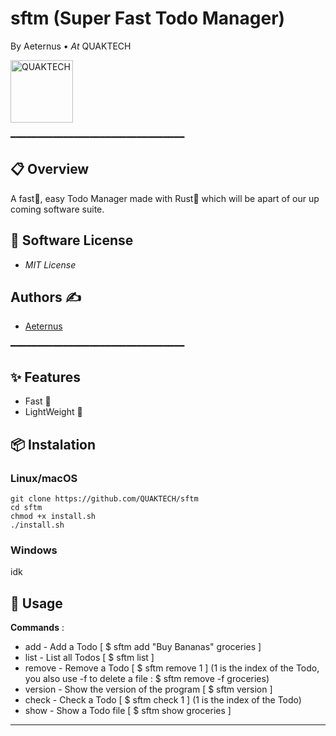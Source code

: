 # sftm (Super Fast Todo Manager)
By Aeternus • *At* QUAKTECH

<img src="https://avatars.githubusercontent.com/u/170379778?s=200&v=4" alt="QUAKTECH" width="100"/>


━━━━━━━━━━━━━━━━━━━━━━━━━━━━━━━━━

## 📋 Overview

A fast🚀, easy Todo Manager made with Rust🦀 which will be apart of our up coming software suite.

## 📜 Software License

- *MIT License*

## Authors ✍️
- [Aeternus](https://github.com/Aeternusdio)

━━━━━━━━━━━━━━━━━━━━━━━━━━━━━━━━━

## ✨ Features

- Fast 🚀
- LightWeight 💨


## 📦 Instalation

### Linux/macOS

```Shell
git clone https://github.com/QUAKTECH/sftm
cd sftm
chmod +x install.sh
./install.sh
```
### Windows

idk

## 📖 Usage

**Commands** : 
- add - Add a Todo [ $ sftm add "Buy Bananas" groceries ]
- list - List all Todos [ $ sftm list ]
- remove - Remove a Todo [ $ sftm remove 1 ] (1 is the index of the Todo, you also use -f to delete a file : $ sftm remove -f groceries)
- version - Show the version of the program [ $ sftm version ]
- check - Check a Todo [ $ sftm check 1 ] (1 is the index of the Todo)
- show - Show a Todo file [ $ sftm show groceries ]



---